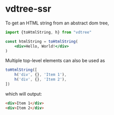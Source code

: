 # vdtree-ssr

To get an HTML string from an abstract dom tree,

```jsx
import {toHtmlString, h} from "vdtree"

const htmlString = toHtmlString(
    <div>Hello, World!</div>
)
```

Multiple top-level elements can also be used as

```javascript
toHtmlString([
    h('div', {}, 'Item 1'),
    h('div', {}, 'Item 2'),
])
```

which will output:

```html
<div>Item 1</div>
<div>Item 2</div>
```